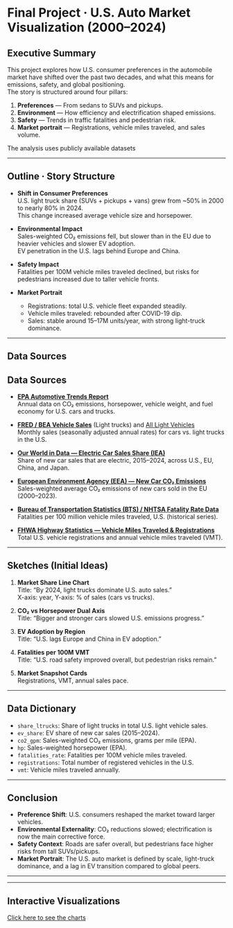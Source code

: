 # Final Project · U.S. Auto Market Visualization (2000–2024)

## Executive Summary
This project explores how U.S. consumer preferences in the automobile market have shifted over the past two decades, and what this means for emissions, safety, and global positioning.  
The story is structured around four pillars:
1. **Preferences** — From sedans to SUVs and pickups.  
2. **Environment** — How efficiency and electrification shaped emissions.  
3. **Safety** — Trends in traffic fatalities and pedestrian risk.  
4. **Market portrait** — Registrations, vehicle miles traveled, and sales volume.

The analysis uses publicly available datasets 

---

## Outline · Story Structure
- **Shift in Consumer Preferences**  
  U.S. light truck share (SUVs + pickups + vans) grew from ~50% in 2000 to nearly 80% in 2024.  
  This change increased average vehicle size and horsepower.  

- **Environmental Impact**  
  Sales-weighted CO₂ emissions fell, but slower than in the EU due to heavier vehicles and slower EV adoption.  
  EV penetration in the U.S. lags behind Europe and China.  

- **Safety Impact**  
  Fatalities per 100M vehicle miles traveled declined, but risks for pedestrians increased due to taller vehicle fronts.  

- **Market Portrait**  
  - Registrations: total U.S. vehicle fleet expanded steadily.  
  - Vehicle miles traveled: rebounded after COVID-19 dip.  
  - Sales: stable around 15–17M units/year, with strong light-truck dominance.  

---

## Data Sources
## Data Sources

- **[EPA Automotive Trends Report](https://www.epa.gov/automotive-trends/explore-automotive-trends-data)**  
  Annual data on CO₂ emissions, horsepower, vehicle weight, and fuel economy for U.S. cars and trucks.

- **[FRED / BEA Vehicle Sales](https://fred.stlouisfed.org/series/LTRUCKSA)** (Light trucks) and [All Light Vehicles](https://fred.stlouisfed.org/series/ALTSALES)  
  Monthly sales (seasonally adjusted annual rates) for cars vs. light trucks in the U.S.

- **[Our World in Data — Electric Car Sales Share (IEA)](https://ourworldindata.org/grapher/electric-car-sales-share)**  
  Share of new car sales that are electric, 2015–2024, across U.S., EU, China, and Japan.

- **[European Environment Agency (EEA) — New Car CO₂ Emissions](https://www.eea.europa.eu/data-and-maps/data/co2-cars-emission-18)**  
  Sales-weighted average CO₂ emissions of new cars sold in the EU (2000–2023).

- **[Bureau of Transportation Statistics (BTS) / NHTSA Fatality Rate Data](https://www.bts.gov/content/traffic-fatalities-and-rates)**  
  Fatalities per 100 million vehicle miles traveled, U.S. (historical series).

- **[FHWA Highway Statistics — Vehicle Miles Traveled & Registrations](https://www.fhwa.dot.gov/policyinformation/statistics.cfm)**  
  Total U.S. vehicle registrations and annual vehicle miles traveled (VMT).


---

## Sketches (Initial Ideas)

1. **Market Share Line Chart**  
 Title: “By 2024, light trucks dominate U.S. auto sales.”  
 X-axis: year, Y-axis: % of sales (cars vs trucks).  

2. **CO₂ vs Horsepower Dual Axis**  
 Title: “Bigger and stronger cars slowed U.S. emissions progress.”  

3. **EV Adoption by Region**  
 Title: “U.S. lags Europe and China in EV adoption.”  

4. **Fatalities per 100M VMT**  
 Title: “U.S. road safety improved overall, but pedestrian risks remain.”  

5. **Market Snapshot Cards**  
 Registrations, VMT, annual sales pace.

---

## Data Dictionary
- `share_ltrucks`: Share of light trucks in total U.S. light vehicle sales.  
- `ev_share`: EV share of new car sales (2015–2024).  
- `co2_gpm`: Sales-weighted CO₂ emissions, grams per mile (EPA).  
- `hp`: Sales-weighted horsepower (EPA).  
- `fatalities_rate`: Fatalities per 100M vehicle miles traveled.  
- `registrations`: Total number of registered vehicles in the U.S.  
- `vmt`: Vehicle miles traveled annually.  

---

## Conclusion
- **Preference Shift**: U.S. consumers reshaped the market toward larger vehicles.  
- **Environmental Externality**: CO₂ reductions slowed; electrification is now the main corrective force.  
- **Safety Context**: Roads are safer overall, but pedestrians face higher risks from tall SUVs/pickups.  
- **Market Portrait**: The U.S. auto market is defined by scale, light-truck dominance, and a lag in EV transition compared to global peers.

---

---

## Interactive Visualizations
[Click here to see the charts](charts.html)



